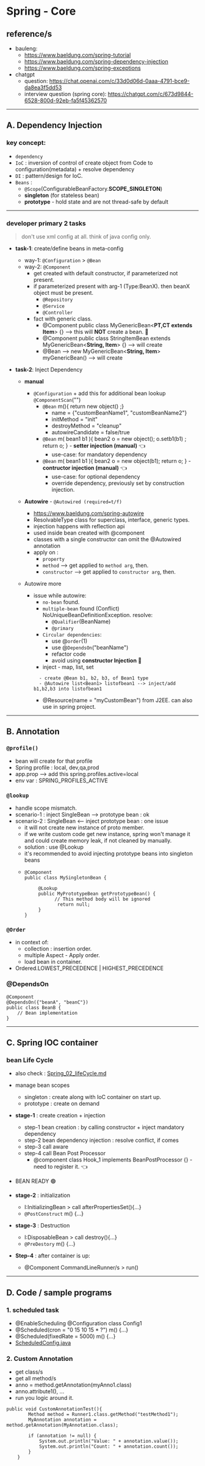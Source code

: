 # Spring - Core
## reference/s
- bauleng:
  - https://www.baeldung.com/spring-tutorial
  - https://www.baeldung.com/spring-dependency-injection
  - https://www.baeldung.com/spring-exceptions
- chatgpt 
  - question: https://chat.openai.com/c/33d0d06d-0aaa-4791-bce9-da8ea3f5dd53
  - interview question (spring core): https://chatgpt.com/c/673d9844-6528-800d-92eb-fa5f45362570
---

## A. Dependency Injection
### key concept:
- `dependency`
- `IoC` : inversion of control of create object from Code to configuration(metadata) + resolve dependency
- `DI` : pattern/design for IoC.
- `Beans` : 
  - `@Scope`(ConfigurableBeanFactory.**SCOPE_SINGLETON**)
  - **singleton** (for stateless bean)
  - **prototype** - hold state and are not thread-safe by default

--- 
### developer primary 2 tasks

> don't use xml config at all. think of java config only.

- **task-1**: create/define beans in meta-config 
  - way-1: `@Configuration` > `@Bean`
  - way-2: `@Component` 
    - get created with default constructor, if parameterized not present.
    - if parameterized present with arg-1 (Type:BeanX). then beanX object must be present.
      - `@Repository`
      - `@Service` 
      - `@Controller`
    - fact with generic class.
      - @Component public class MyGenericBean<**PT,CT extends Item**> {} --> this will **NOT** create a bean. :small_red_triangle:
      - @Component public class StringItemBean extends MyGenericBean<**String, Item**> {} --> will create
      - @Bean -->  new MyGenericBean<**String, Item**> myGenericBean() --> will create
  
- **task-2**: Inject Dependency
  - **manual**
    - `@Configuration` + add this for additional bean lookup `@ComponentScan`("")
      - `@Bean` m(){ return new object() ;}
        - name = {"customBeanName1", "customBeanName2"}
        - initMethod = "init"
        - destroyMethod = "cleanup"
        - autowireCandidate = false/true
      - `@Bean` m( bean1 b1 ){ bean2 o = new object(); o.setb1(b1) ; return o; }  -  **setter injection (manual)** :point_left:
        - use-case: for mandatory dependency
      - `@Bean` m( bean1 b1 ){ bean2 o = new object(b1);  return o; } -  **contructor injection (manual)** :point_left:
        - use-case: for optional dependency
        - override dependency, previously set by construction injection.
      
  - **Autowire** - `@Autowired (required=t/f)` 
    - https://www.baeldung.com/spring-autowire
    - ResolvableType class for  superclass, interface, generic types.
    - injection happens with reflection api
    - used inside bean created with @component
    - classes with a single constructor can omit the @Autowired annotation
    - apply on :
      - `property` 
      - `method` --> get applied to `method arg`, then.
      - `constructor` --> get applied to `constructor arg`, then.
  - Autowire more
    - issue while autowire:
      - `no-bean` found.
      - `multiple-bean` found (Conflict)  NoUniqueBeanDefinitionException. resolve:
        - `@Qualifier`(BeanName)
        - `@primary`
      - `Circular dependencies`:
        - use @`order`(1) 
        - use @`DependsOn`("beanName")
        - refactor code
        - avoid using **constructor Injection** :small_red_triangle:
      - inject - map, list, set
      ```
        - create @Bean b1, b2, b3, of Bean1 type
        - @Autowire list<Bean1> listofbean1 --> inject/add b1,b2,b3 into listofbean1
      ```
      - @Resource(name = "myCustomBean") from J2EE. can also use in spring project.
---
## B. Annotation
### `@profile()`
- bean will create for that profile
- Spring profile : local, dev,qa,prod
- app.prop --> add this spring.profiles.active=local
- env var : SPRING_PROFILES_ACTIVE

### `@lookup` 
- handle scope mismatch.
- scenario-1 : inject SingleBean --> prototype bean : ok
- scenario-2 : SingleBean <-- inject prototype bean : one issue 
  - it will not create new instance of proto member.
  - if we write custom code get new instance, spring won't manage it and could create memory leak, if not cleaned by manually.
  - solution : use @Lookup
  - it's recommended to avoid injecting prototype beans into singleton beans
  - ```
    @Component
    public class MySingletonBean {
    
         @Lookup
         public MyPrototypeBean getPrototypeBean() {
               // This method body will be ignored
                return null;
         }
    }
    ```
### `@Order`
- in context of: 
  - collection :  insertion order.
  - multiple Aspect - Apply order.
  - load bean in container.
- Ordered.LOWEST_PRECEDENCE | HIGHEST_PRECEDENCE

### @DependsOn
```
@Component
@DependsOn({"beanA", "beanC"})
public class BeanB {
    // Bean implementation
}
```
---

## C. Spring IOC container
### bean Life Cycle
- also check : [Spring_02_lifeCycle.md](02_Spring_bean_lifeCycle.md)
- manage bean scopes
  - singleton : create along with IoC container on start up.
  - prototype : create on demand
  
- **stage-1** : create creation + injection
  - step-1 bean creation : by calling constructor + inject mandatory dependency
  - step-2 bean dependency injection :  resolve conflict, if comes
  - step-3 call aware
  - step-4 call Bean Post Processor
    - @component class Hook_1 implements BeanPostProcessor {} - need to register it. :point_left:
    
- BEAN READY  :green_circle:

- **stage-2** : initialization
  - I:InitializingBean > call afterPropertiesSet(){...}
  - `@PostConstruct` m() {...}
  
- **stage-3** : Destruction
  - I:DisposableBean > call destroy(){...}
  - `@PreDestory` m() {...}
  
- **Step-4** : after container is up:
  - @Component CommandLineRunner/s > run()

---

## D. Code / sample programs   
### 1. scheduled task
  - @EnableScheduling @Configuration class Config1
  - @Scheduled(cron = "0 15 10 15 * ?") m() {...}
  - @Scheduled(fixedRate = 5000) m() {...}
  - [ScheduledConfig.java](configuration%2FScheduledConfig.java)

### 2. Custom Annotation
- get class/s
- get all method/s
- anno = method.getAnnotation(myAnno1.class)
- anno.attribute1(), ...
- run you logic around it.
```
public void CustomAnnotationTest(){
        Method method = Runner1.class.getMethod("testMethod1");
        MyAnnotation annotation = method.getAnnotation(MyAnnotation.class);

        if (annotation != null) {
            System.out.println("Value: " + annotation.value());
            System.out.println("Count: " + annotation.count());
        }
    }
```

